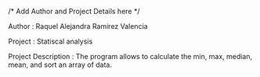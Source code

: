 /* Add Author and Project Details here */

Author  : 
Raquel Alejandra Ramirez Valencia

Project : 
Statiscal analysis

Project Description : 
The program allows to calculate the min, max, median, mean, and sort an array of data.


